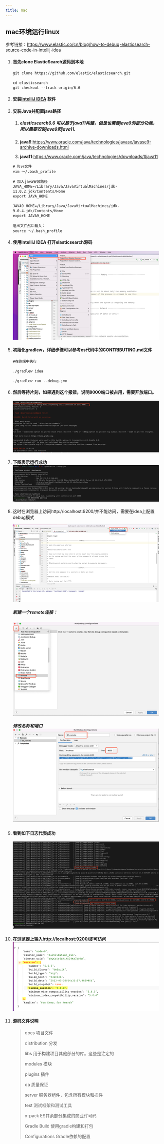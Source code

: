 ```yaml
---
title: mac
---
```


## mac环境运行linux

参考链接：https://www.elastic.co/cn/blog/how-to-debug-elasticsearch-source-code-in-intellij-idea

1. #### 首先clone ElasticSearch源码到本地

   ```
   git clone https://github.com/elastic/elasticsearch.git
   
   cd elasticsearch 
   git checkout --track origin/6.6
   ```

2. #### 安装[IntelliJ IDEA](https://www.jetbrains.com/idea/) 软件

3. #### 安装Java并配置java路径

   1. ##### **elasticsearch6.6 可以基于java11构建，但是也需要java9的部分功能，所以需要安装java9和java11.**

   2. **java9**:https://www.oracle.com/java/technologies/javase/javase9-archive-downloads.html

   3. **java11**:https://www.oracle.com/java/technologies/downloads/#java11

   ```shell
   # 打开文件
   vim ～/.bash_profile
   
   # 加入java安装路径
   JAVA_HOME=/Library/Java/JavaVirtualMachines/jdk-11.0.2.jdk/Contents/Home 
   export JAVA_HOME
   
   JAVA9_HOME=/Library/Java/JavaVirtualMachines/jdk-9.0.4.jdk/Contents/Home 
   export JAVA9_HOME
   
   退出文件然后输入：
   source ～/.bash_profile
   ```

4. #### 使用IntelliJ IDEA 打开elasticsearch源码

   ![image-20230302230200602](mac/images/image-20230302230200602.png)

5. #### 初始化gradlew，详细步骤可以参考es代码中的CONTRIBUTING.md文件

   ```shell
   #在终端中执行
   
   ./gradlew idea
   
   ./gradlew run --debug-jvm
   ```

6. #### 然后等待片刻，如果遇到这个报错，说明**8000**端口被占用，需要开放端口。

   ![image-20230302222745201](mac/images/image-20230302222745201.png)

7. #### 下图表示运行成功	![image-20230302223411391](mac/images/image-20230302223411391.png)

8. 这时在浏览器上访问http://localhost:9200/并不能访问，需要在idea上配置debug模式

   ![image-20230302225150362](mac/images/image-20230302225150362.png)

   ##### 新建一个remote连接：

   ![image-20230302225220938](mac/images/image-20230302225220938.png)

   ##### 修改名称和端口![image-20230302225315563](mac/images/image-20230302225315563.png)

9. #### 看到如下日志代表成功

   ![image-20230302225612172](mac/images/image-20230302225612172.png)

10. #### 在浏览器上输入http://localhost:9200/即可访问![image-20230302231400414](mac/images/image-20230302231400414.png)

11. #### 源码文件说明

    >docs 项目文件
    >
    >distribution 分发
    >
    >libs 用于构建项目其他部分的库。这些是注定的
    >
    >modules 模块
    >
    >plugins 插件
    >
    >qa 	质量保证
    >
    >server	服务器组件，包含所有模块和插件
    >
    >test	测试框架和测试工具
    >
    >x-pack	ES其余部分集成的商业许可码
    >
    >Gradle Build 	使用gradle构建和打包
    >
    >Configurations	Gradle依赖的配置	